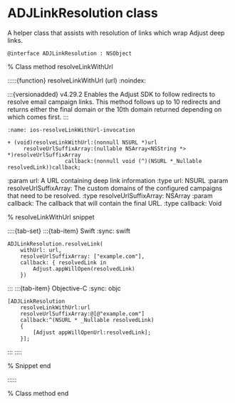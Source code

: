 # ADJLinkResolution class

A helper class that assists with resolution of links which wrap Adjust deep links.

```{code-block} objc
@interface ADJLinkResolution : NSObject
```

% Class method resolveLinkWithUrl

:::::{function} resolveLinkWithUrl (url)
:noindex:

:::{versionadded} v4.29.2
Enables the Adjust SDK to follow redirects to resolve email campaign links. This method follows up to 10 redirects and returns either the final domain or the 10th domain returned depending on which comes first.
:::

```{code-block} objc
:name: ios-resolveLinkWithUrl-invocation

+ (void)resolveLinkWithUrl:(nonnull NSURL *)url
     resolveUrlSuffixArray:(nullable NSArray<NSString *> *)resolveUrlSuffixArray
                  callback:(nonnull void (^)(NSURL *_Nullable resolvedLink))callback;
```

:param url: A URL containing deep link information
:type url: NSURL
:param resolveUrlSuffixArray: The custom domains of the configured campaigns that need to be resolved.
:type resolveUrlSuffixArray: NSArray<NSString>
:param callback: The callback that will contain the final URL.
:type callback: Void

% resolveLinkWithUrl snippet

::::{tab-set}
:::{tab-item} Swift
:sync: swift

```{code-block} swift
ADJLinkResolution.resolveLink(
    withUrl: url,
    resolveUrlSuffixArray: ["example.com"],
    callback: { resolvedLink in
        Adjust.appWillOpen(resolvedLink)
    })
```
:::
:::{tab-item} Objective-C
:sync: objc

```{code-block} objc
[ADJLinkResolution
    resolveLinkWithUrl:url
    resolveUrlSuffixArray:@[@"example.com"]
    callback:^(NSURL * _Nullable resolvedLink)
    {
        [Adjust appWillOpenUrl:resolvedLink];
    }];
```
:::
::::

% Snippet end

:::::

% Class method end
